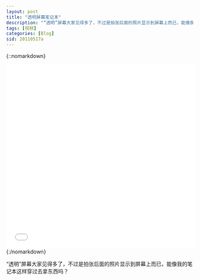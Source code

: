 ```yaml
---
layout: post
title: "透明屏幕笔记本"
description: "“透明”屏幕大家见得多了，不过是拍张后面的照片显示到屏幕上而已，能像我的笔记本这样穿过去拿东西吗？"
tags: [视频]
categories: [Blog]
sid: 20110517a
---
```


{::nomarkdown}
<iframe height=498 width=510 src='//player.youku.com/embed/XMjY3Nzg5MzAw' frameborder=0 'allowfullscreen'></iframe>
{:/nomarkdown}

“透明”屏幕大家见得多了，不过是拍张后面的照片显示到屏幕上而已，能像我的笔记本这样穿过去拿东西吗？